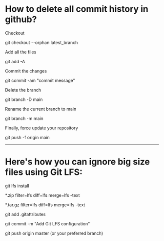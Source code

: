 # How to delete all commit history in github?

Checkout

git checkout --orphan latest_branch

Add all the files

git add -A

Commit the changes

git commit -am "commit message"

Delete the branch

git branch -D main

Rename the current branch to main

git branch -m main

Finally, force update your repository

git push -f origin main


----------------------------------------------------------


# Here's how you can ignore big size files using Git LFS:

git lfs install

*.zip filter=lfs diff=lfs merge=lfs -text

*.tar.gz filter=lfs diff=lfs merge=lfs -text

git add .gitattributes

git commit -m "Add Git LFS configuration"

git push origin master (or your preferred branch)


